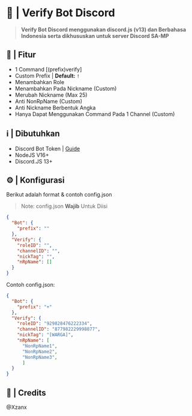 # 📝 | Verify Bot Discord
> **Verify Bot Discord menggunakan discord.js (v13) dan Berbahasa Indonesia serta dikhususkan untuk server Discord SA-MP**
## 🚀 | Fitur
- 1 Command [(prefix)verify]
- Custom Prefix |  **Default:** ```!```
- Menambahkan Role
- Menambahkan Pada Nickname (Custom)
- Merubah Nickname (Max 25)
- Anti NonRpName (Custom)
- Anti Nickname Berbentuk Angka
- Hanya Dapat Menggunakan Command Pada 1 Channel (Custom)
## ℹ️ | Dibutuhkan
- Discord Bot Token | [Guide](https://discordjs.guide/preparations/setting-up-a-bot-application.html#creating-your-bot)
- NodeJS V16+
- Discord.JS 13+
## ⚙️ | Konfigurasi
Berikut adalah format & contoh config.json
> Note: config.json **Wajib** Untuk Diisi
```json
{
  "Bot": {
    "prefix": ""
  },
  "Verify": {
    "roleID": "",
    "channelID": "",
    "nickTag": "", 
    "nRpName": []
  }
}
```
Contoh config.json:
```json
{
  "Bot": {
    "prefix": "+" 
  },
  "Verify": {
    "roleID": "929828476222334",
    "channelID": "877982229998877",
    "nickTag": "[WARGA]",
    "nRpName": [
      "NonRpName1",
      "NonRpName2",
      "NonRpName3",
      ]
  }
}
```
## 👑 | Credits
@Xzanx
